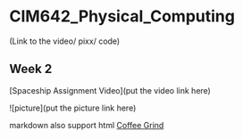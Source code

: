 # CIM642_Physical_Computing

(Link to the video/ pixx/ code)

## Week 2

[Spaceship Assignment Video](put the video link here)

![picture](put the picture link here)


markdown also support html
<a href = "put the link here">Coffee Grind</a>
